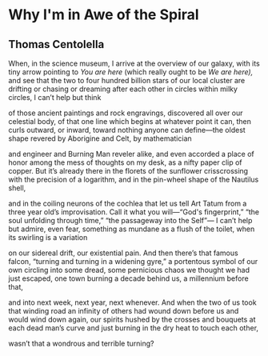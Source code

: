 # Why I'm in Awe of the Spiral
## Thomas Centolella
When, in the science museum, I arrive at the overview
of our galaxy, with its tiny arrow pointing to _You are here_
(which really ought to be _We are here),_ and see
that the two to four hundred billion stars of our local cluster
are drifting or chasing or dreaming after each other
in circles within milky circles, I can’t help but think

of those ancient paintings and rock engravings,
discovered all over our celestial body,
of that one line which begins at whatever point
it can, then curls outward, or inward, toward nothing
anyone can define—the oldest shape revered
by Aborigine and Celt, by mathematician

and engineer and Burning Man reveler alike,
and even accorded a place of honor among the mess
of thoughts on my desk, as a nifty paper clip of copper.
But it’s already there in the florets of the sunflower
crisscrossing with the precision of a logarithm,
and in the pin-wheel shape of the Nautilus shell,

and in the coiling neurons of the cochlea
that let us tell Art Tatum from a three year old’s improvisation.
Call it what you will—“God's fingerprint,” “the soul
unfolding through time,” “the passageway into the Self”—
I can’t help but admire, even fear, something as mundane
as a flush of the toilet, when its swirling is a variation

on our sidereal drift, our existential pain.
And then there’s that famous falcon, “turning and turning
in a widening gyre,” a portentous symbol of our own
circling into some dread, some pernicious chaos
we thought we had just escaped, one town burning
a decade behind us, a millennium before that,

and into next week, next year, next whenever.
And when the two of us took that winding road
an infinity of others had wound down before us
and would wind down again, our spirits hushed
by the crosses and bouquets at each dead man’s curve
and just burning in the dry heat to touch each other,

wasn’t that a wondrous and terrible turning?